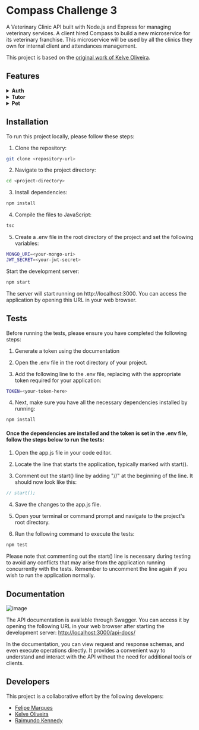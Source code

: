# Compass Challenge 3
A Veterinary Clinic API built with Node.js and Express for managing veterinary services. A client hired Compass to build a new microservice for its veterinary franchise. This microservice will be used by all the clinics they own for internal client and attendances management.

This project is based on the [original work of Kelve Oliveira](https://github.com/kelve052/Challenge-2-Compass).

## Features

<details>
<summary><strong>Auth</strong></summary>
<li> Route POST
</details>

<details>
<summary><strong>Tutor</strong></summary>
<li> Route GET
<li> Route POST
<li> Route DELETE
<li> Route PUT
</details>

<details>
<summary><strong>Pet</strong></summary>
<li> Route POST
<li> Route DELETE
<li> Route PUT
</details>

## Installation

To run this project locally, please follow these steps:
1. Clone the repository:
```bash
git clone <repository-url>
```

2. Navigate to the project directory:
```bash
cd <project-directory>
```

3. Install dependencies:
```bash
npm install
```

4. Compile the files to JavaScript: 
```bash
tsc
```

5. Create a .env file in the root directory of the project and set the following variables:
```bash
MONGO_URI=<your-mongo-uri>
JWT_SECRET=<your-jwt-secret>
```

Start the development server:
```bash
npm start
```

The server will start running on http://localhost:3000. You can access the application by opening this URL in your web browser.

## Tests

Before running the tests, please ensure you have completed the following steps:
1. Generate a token using the documentation

2. Open the .env file in the root directory of your project.

3. Add the following line to the .env file, replacing <your-token-here> with the appropriate token required for your application:
```bash
TOKEN=<your-token-here>
```

4. Next, make sure you have all the necessary dependencies installed by running:
```bash
npm install
```

#### Once the dependencies are installed and the token is set in the .env file, follow the steps below to run the tests:

1. Open the app.js file in your code editor.

2. Locate the line that starts the application, typically marked with start().

3. Comment out the start() line by adding "//" at the beginning of the line. It should now look like this:
```javascript
// start();
```
4. Save the changes to the app.js file.

5. Open your terminal or command prompt and navigate to the project's root directory.

6. Run the following command to execute the tests:
```bash
npm test
```
Please note that commenting out the start() line is necessary during testing to avoid any conflicts that may arise from the application running concurrently with the tests. Remember to uncomment the line again if you wish to run the application normally.

## Documentation
![image](https://github.com/felipecomarques/compass-challenge-01/assets/57302703/b2e27c7c-1f0b-473d-b252-214a01fc3a26)

The API documentation is available through Swagger. You can access it by opening the following URL in your web browser after starting the development server: [http://localhost:3000/api-docs/](http://localhost:3000/api-docs/)

In the documentation, you can view request and response schemas, and even execute operations directly. It provides a convenient way to understand and interact with the API without the need for additional tools or clients.

## Developers

This project is a collaborative effort by the following developers:

- [Felipe Marques](https://github.com/felipecomarques)
- [Kelve Oliveira](https://github.com/kelve052)
- [Raimundo Kennedy](https://github.com/kennedy354)

